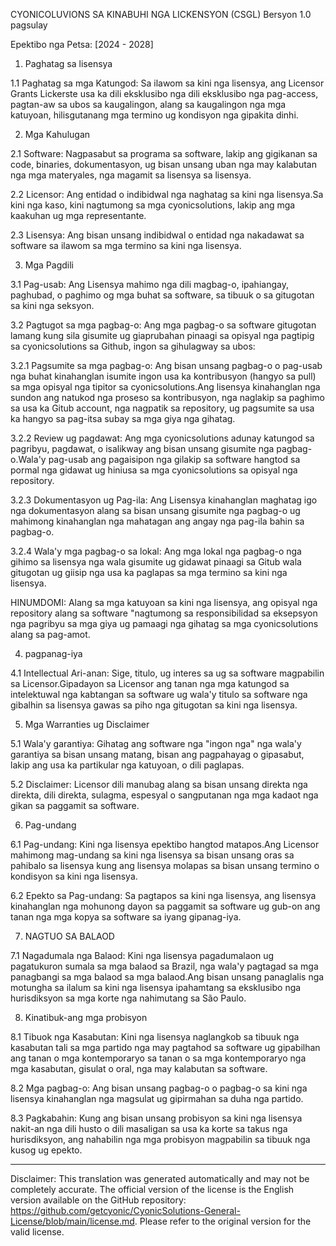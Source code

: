 CYONICOLUVIONS SA KINABUHI NGA LICKENSYON (CSGL)
Bersyon 1.0 pagsulay

Epektibo nga Petsa: [2024 - 2028]

1. Paghatag sa lisensya

1.1 Paghatag sa mga Katungod: Sa ilawom sa kini nga lisensya, ang Licensor Grants Lickerste usa ka dili eksklusibo nga dili eksklusibo nga pag-access, pagtan-aw sa ubos sa kaugalingon, alang sa kaugalingon nga mga katuyoan, hilisgutanang mga termino ug kondisyon nga gipakita dinhi.

2. Mga Kahulugan

2.1 Software: Nagpasabut sa programa sa software, lakip ang gigikanan sa code, binaries, dokumentasyon, ug bisan unsang uban nga may kalabutan nga mga materyales, nga magamit sa lisensya sa lisensya.

2.2 Licensor: Ang entidad o indibidwal nga naghatag sa kini nga lisensya.Sa kini nga kaso, kini nagtumong sa mga cyonicsolutions, lakip ang mga kaakuhan ug mga representante.

2.3 Lisensya: Ang bisan unsang indibidwal o entidad nga nakadawat sa software sa ilawom sa mga termino sa kini nga lisensya.

3. Mga Pagdili

3.1 Pag-usab: Ang Lisensya mahimo nga dili magbag-o, ipahiangay, paghubad, o paghimo og mga buhat sa software, sa tibuuk o sa gitugotan sa kini nga seksyon.

3.2 Pagtugot sa mga pagbag-o: Ang mga pagbag-o sa software gitugotan lamang kung sila gisumite ug giaprubahan pinaagi sa opisyal nga pagtipig sa cyonicsolutions sa Github, ingon sa gihulagway sa ubos:

3.2.1 Pagsumite sa mga pagbag-o: Ang bisan unsang pagbag-o o pag-usab nga buhat kinahanglan isumite ingon usa ka kontribusyon (hangyo sa pull) sa mga opisyal nga tipitor sa cyonicsolutions.Ang lisensya kinahanglan nga sundon ang natukod nga proseso sa kontribusyon, nga naglakip sa paghimo sa usa ka Gitub account, nga nagpatik sa repository, ug pagsumite sa usa ka hangyo sa pag-itsa subay sa mga giya nga gihatag.

3.2.2 Review ug pagdawat: Ang mga cyonicsolutions adunay katungod sa pagribyu, pagdawat, o isalikway ang bisan unsang gisumite nga pagbag-o.Wala'y pag-usab ang pagaisipon nga gilakip sa software hangtod sa pormal nga gidawat ug hiniusa sa mga cyonicsolutions sa opisyal nga repository.

3.2.3 Dokumentasyon ug Pag-ila: Ang Lisensya kinahanglan maghatag igo nga dokumentasyon alang sa bisan unsang gisumite nga pagbag-o ug mahimong kinahanglan nga mahatagan ang angay nga pag-ila bahin sa pagbag-o.

3.2.4 Wala'y mga pagbag-o sa lokal: Ang mga lokal nga pagbag-o nga gihimo sa lisensya nga wala gisumite ug gidawat pinaagi sa Gitub wala gitugotan ug giisip nga usa ka paglapas sa mga termino sa kini nga lisensya.

HINUMDOMI: Alang sa mga katuyoan sa kini nga lisensya, ang opisyal nga repository alang sa software "nagtumong sa responsibilidad sa eksepsyon nga pagribyu sa mga giya ug pamaagi nga gihatag sa mga cyonicsolutions alang sa pag-amot.

4. pagpanag-iya

4.1 Intellectual Ari-anan: Sige, titulo, ug interes sa ug sa software magpabilin sa Licensor.Gipadayon sa Licensor ang tanan nga mga katungod sa intelektuwal nga kabtangan sa software ug wala'y titulo sa software nga gibalhin sa lisensya gawas sa piho nga gitugotan sa kini nga lisensya.

5. Mga Warranties ug Disclaimer

5.1 Wala'y garantiya: Gihatag ang software nga "ingon nga" nga wala'y garantiya sa bisan unsang matang, bisan ang pagpahayag o gipasabut, lakip ang usa ka partikular nga katuyoan, o dili paglapas.

5.2 Disclaimer: Licensor dili manubag alang sa bisan unsang direkta nga direkta, dili direkta, sulagma, espesyal o sangputanan nga mga kadaot nga gikan sa paggamit sa software.

6. Pag-undang

6.1 Pag-undang: Kini nga lisensya epektibo hangtod matapos.Ang Licensor mahimong mag-undang sa kini nga lisensya sa bisan unsang oras sa pahibalo sa lisensya kung ang lisensya molapas sa bisan unsang termino o kondisyon sa kini nga lisensya.

6.2 Epekto sa Pag-undang: Sa pagtapos sa kini nga lisensya, ang lisensya kinahanglan nga mohunong dayon sa paggamit sa software ug gub-on ang tanan nga mga kopya sa software sa iyang gipanag-iya.

7. NAGTUO SA BALAOD

7.1 Nagadumala nga Balaod: Kini nga lisensya pagadumalaon ug pagatukuron sumala sa mga balaod sa Brazil, nga wala'y pagtagad sa mga panagbangi sa mga balaod sa mga balaod.Ang bisan unsang panaglalis nga motungha sa ilalum sa kini nga lisensya ipahamtang sa eksklusibo nga hurisdiksyon sa mga korte nga nahimutang sa São Paulo.

8. Kinatibuk-ang mga probisyon

8.1 Tibuok nga Kasabutan: Kini nga lisensya naglangkob sa tibuuk nga kasabutan tali sa mga partido nga may pagtahod sa software ug gipabilhan ang tanan o mga kontemporaryo sa tanan o sa mga kontemporaryo nga mga kasabutan, gisulat o oral, nga may kalabutan sa software.

8.2 Mga pagbag-o: Ang bisan unsang pagbag-o o pagbag-o sa kini nga lisensya kinahanglan nga magsulat ug gipirmahan sa duha nga partido.

8.3 Pagkabahin: Kung ang bisan unsang probisyon sa kini nga lisensya nakit-an nga dili husto o dili masaligan sa usa ka korte sa takus nga hurisdiksyon, ang nahabilin nga mga probisyon magpabilin sa tibuuk nga kusog ug epekto.

---
Disclaimer: This translation was generated automatically and may not be completely accurate. The official version of the license is the English version available on the GitHub repository: https://github.com/getcyonic/CyonicSolutions-General-License/blob/main/license.md. Please refer to the original version for the valid license.